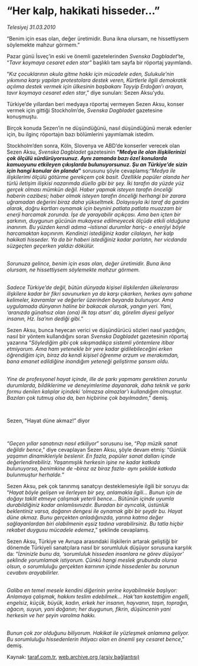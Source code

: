 # “Her kalp, hakikati hisseder...”

*Telesiyej 31.03.2010*

<div class="yazi"><p>“Benim için esas olan, değer üretimidir. Buna ikna olursam, ne hissettiysem söylemekte mahzur görmem.”</p>
<p>Pazar günü İsveç’in eski ve önemli gazetelerinden <i>Svenska Dagbladet</i>’te, “<i>Tavır koymaya cesaret eden star”</i> başlıklı tam sayfa bir röportaj yayımlandı. </p>
<p>“<i>Kız çocuklarının okula gitme hakkı için mücadele eden, Sulukule’nin yıkımına karşı yapılan protestolara destek veren, Kürtlerle ilgili demokratik açılıma destek vermek için ülkesinin başbakanı Tayyip Erdoğan’ı arayan, tavır koymaya cesaret eden star</i>,” diye sunulan: Sezen Aksu’ydu.</p>
<p>Türkiye’de yıllardan beri medyaya röportaj vermeyen Sezen Aksu, konser vermek için gittiği Stockholm’de, <i>Svenska Dagbladet</i> gazetesine konuşmuştu.</p>
<p>Birçok konuda Sezen’in ne düşündüğünü, nasıl düşündüğünü merak edenler için, bu ilginç röportajın bazı bölümlerini yayımlamak istedim. </p>
<p>Stockholm’den sonra, Köln, Slovenya ve ABD’de konserler verecek olan Sezen Aksu, <i>Svenska Dagbladet</i> gazetesinin <b>“<i>Medya ile olan ilişkilerinizi çok ölçülü sürdürüyorsunuz. Aynı zamanda bazı özel konularda kamuoyunu etkileyen çıkışlarda bulunuyorsunuz. Şu an Türkiye’de sizin için hangi konular ön planda</i>”</b> sorusunu şöyle cevaplamış:“<i>Medya ile ilişkilerimi ölçülü götürme gerekçem çok basit. Özellikle popüler alanda her türlü iletişim ilişkisi nazarımda düello gibi bir şey. İki tarafın da yüzde yüz gerçek olması mümkün değil. Haber yapmak isteyen tarafın önceliği haberin cazibesi; haber olmak isteyen tarafın önceliği herhangi bir zarara uğramadan değerini biraz daha yükseltmek. Dolayısıyla iki taraf da gardını alarak, doğru kartları oynamak için beynini patlata patlata muazzam bir enerji harcamak zorunda. İşe de yarayabilir açıkçası. Ama ben içten bir şarkının, duygunun gücünün mukayese edilmeyecek ölçüde etkili olduğuna inanırım. Bu yüzden kendi adıma –istisnai durumlar hariç- o enerjiyi böyle harcamaktan kaçınırım. Kendinizi istediğiniz kadar cilalayın, her kalp hakikati hisseder. Ya da bir haberi istediğiniz kadar parlatın, her vicdanda süzgeçten geçerken yaldızı dökülür. </i></p>
<p><i><br/>Sorunuza gelince, benim için esas olan, değer üretimidir. Buna ikna olursam, ne hissettiysem söylemekte mahzur görmem. </i></p>
<p><i><br/>Sadece Türkiye’de değil, bütün dünyada kişisel ilişkilerden ülkelerarası ilişkilere kadar bir fikri savunurken ya da karşı çıkarken, herkes aynı şahane kelimeler, kavramlar ve değerler üzerinden beyanda bulunuyor. Ama uygulamada dünyanın haline bir bakacak olursak, yangın yeri. Yani, ‘aranızda günahsız olan (ona) ilk taşı atsın’ da, görelim diyesi geliyor insanın, Hz. İsa’nın dediği gibi.</i>”<i></i></p>
<p>Sezen Aksu, bunca heyecan verici ve düşündürücü sözleri nasıl yazdığını, nasıl bir yöntem kullandığını soran<i> Svenska Dagbladet </i>gazetesinin röportaj yazarına “<i>Söylediğim gibi çok sıkışmadıkça sistemli yöntemlere itibar etmiyorum. Ama ham yetenekle bir yere kadar gidilebileceğini erken öğrendiğim için, biraz da kendi kişisel öğrenme arzum ve merakımdan, bana emanet edildiğine inandığım yeteneği geliştirme şansım oldu. </i></p>
<p><i><br/>Yine de profesyonel hayat içinde, ille de şarkı yapmamı gerektiren zorunlu durumlarda, bildiklerime ve deneyimlerime dayanarak, daha teknik ve şarkı formu denilen kalıplar içindeki ‘olmazsa olmazlar’ı kullandığım olmuştur. Bazıları çok tutmuş olsa da, ben hiçbirine çok bayılmadım</i>,” demiş.<i></i></p>
<p><i> </i></p>

Sezen, “Hayat düne akmaz!” diyor
<p><i></i> </p>
<p><i>“Geçen yıllar sanatınızı nasıl etkiliyor</i>” sorusunu ise, “<i>Pop müzik sanat değildir bence</i>,” diye cevaplayan Sezen Aksu, şöyle devam etmiş: “<i>Günlük yaşamın dinamikleriyle beslenir. En fazla, popüler sanat dalları içinde değerlendirebiliriz. Yaşanmışlık herkesin işine ne kadar katkıda bulunuyorsa, benimkine de –biraz az biraz fazla- aynı şekilde katkıda bulunmuştur herhalde.</i>” </p>
<p>Sezen Aksu, pek çok tanınmış sanatçıyı desteklemesiyle ilgili bir soruyu da: “<i>Hayat böyle gelişen ve ilerleyen bir şey, anlamakla ilgili... Bunun için de doğayı taklit etmeye çalışmak yeterli bence... Bütünün içinde uyumla durabildiğiniz kadar anlamlısınızdır. Buradan bir ayrıcalık, üstünlük beklentiniz varsa, doğanın dengesi ile oynamak gibi bir şeydir bu. Hayat düne akmaz. Bunu gerçekten anladığınızda, yarına katma değer sağlayanlardan biri olabilmenin eşsiz tadına varabilirsiniz. Bu tatla hiçbir rekabet duygusu mücadele edemez</i>,” şeklinde cevaplamış. </p>
<p>Sezen Aksu, Türkiye ve Avrupa arasındaki ilişkilerin artarak geliştiği bir dönemde Türkiyeli sanatçılara nasıl bir sorumluluk düşüyor sorusuna karşılık da: “<i>İzninizle bunu da, ‘sorumluluk hisseden insanlara ne görev düşüyor’ şeklinde yorumlamak istiyorum. Çünkü hangi meslek grubunda olursa olsun, o sorumluluğu gerçekten karnının içinde hissedenler bu sorunun cevabını arayabilirler. </i></p>
<p><i><br/>Galiba en temel mesele kendini diğerinin yerine koyabilmekle başlıyor: Anlamaya çalışmak, hakkını teslim edebilmek... Hak’tan kastettiğim engelli, engelsiz, küçük, büyük, kadın, erkek her insanın, hayvanın, taşın, toprağın, ağacın, suyun, yani doğanın; her duygunun, fikrin, düşüncenin yani herkesin ve her şeyin varolma hakkı. </i></p>
<p><i><br/>Bunun çok zor olduğunu biliyorum. Hakikat ile yüzleşmek anlamına geliyor. Bu sorumluluğu hissedenlerin ihtiyacı olan en önemli şey cesaret bence</i>,” demiş.</p></div>

Kaynak: [taraf.com.tr](http://taraf.com.tr:80/makale/10697.htm), [web.archive.org (arşiv bağlantısı)](http://web.archive.org/web/20100404004438/http://taraf.com.tr:80/makale/10697.htm)
